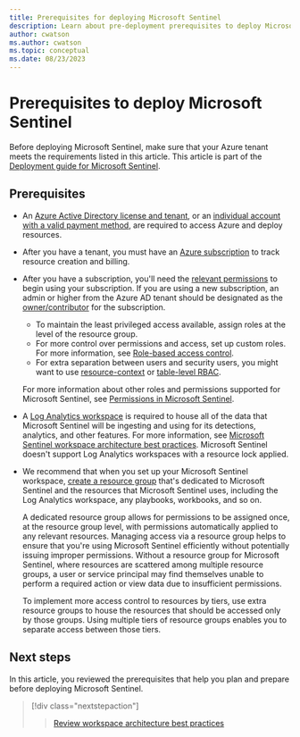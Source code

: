 ```yaml
---
title: Prerequisites for deploying Microsoft Sentinel
description: Learn about pre-deployment prerequisites to deploy Microsoft Sentinel.
author: cwatson
ms.author: cwatson
ms.topic: conceptual
ms.date: 08/23/2023
---
```


# Prerequisites to deploy Microsoft Sentinel

Before deploying Microsoft Sentinel, make sure that your Azure tenant meets the requirements listed in this article. This article is part of the [Deployment guide for Microsoft Sentinel](deploy-overview.md).

## Prerequisites

- An [Azure Active Directory license and tenant](../active-directory/develop/quickstart-create-new-tenant.md), or an [individual account with a valid payment method](https://azure.microsoft.com/free/), are required to access Azure and deploy resources.

- After you have a tenant, you must have an [Azure subscription](../cost-management-billing/manage/create-subscription.md) to track resource creation and billing.

- After you have a subscription, you'll need the [relevant permissions](../role-based-access-control/index.yml) to begin using your subscription. If you are using a new subscription, an admin or higher from the Azure AD tenant should be designated as the [owner/contributor](../role-based-access-control/rbac-and-directory-admin-roles.md) for the subscription.

  - To maintain the least privileged access available, assign roles at the level of the resource group.
  - For more control over permissions and access, set up custom roles. For more information, see [Role-based access control](../role-based-access-control/custom-roles.md).
  - For extra separation between users and security users, you might want to use [resource-context](resource-context-rbac.md) or [table-level RBAC](https://techcommunity.microsoft.com/t5/azure-sentinel/table-level-rbac-in-azure-sentinel/ba-p/965043).

  For more information about other roles and permissions supported for Microsoft Sentinel, see [Permissions in Microsoft Sentinel](roles.md).

- A [Log Analytics workspace](../azure-monitor/logs/quick-create-workspace.md) is required to house all of the data that Microsoft Sentinel will be ingesting and using for its detections, analytics, and other features. For more information, see [Microsoft Sentinel workspace architecture best practices](best-practices-workspace-architecture.md). Microsoft Sentinel doesn't support Log Analytics workspaces with a resource lock applied.

- We recommend that when you set up your Microsoft Sentinel workspace, [create a resource group](../azure-resource-manager/management/manage-resource-groups-portal.md) that's dedicated to Microsoft Sentinel and the resources that Microsoft Sentinel uses, including the Log Analytics workspace, any playbooks, workbooks, and so on.

  A dedicated resource group allows for permissions to be assigned once, at the resource group level, with permissions automatically applied to any relevant resources. Managing access via a resource group helps to ensure that you're using Microsoft Sentinel efficiently without potentially issuing improper permissions. Without a resource group for Microsoft Sentinel, where resources are scattered among multiple resource groups, a user or service principal may find themselves unable to perform a required action or view data due to insufficient permissions.

  To implement more access control to resources by tiers, use extra resource groups to house the resources that should be accessed only by those groups. Using multiple tiers of resource groups enables you to separate access between those tiers.

## Next steps

In this article, you reviewed the prerequisites that help you plan and prepare before deploying Microsoft Sentinel.

> [!div class="nextstepaction"]
> >[Review workspace architecture best practices](best-practices-workspace-architecture.md)